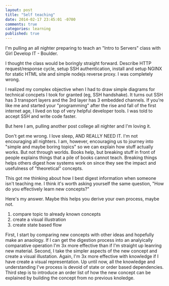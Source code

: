 ```yaml
---
layout: post
title: "Self teaching"
date: 2014-02-17 23:45:01 -0700
comments: true
categories: learning
published: true
---
```


I'm pulling an all nighter preparing to teach an "Intro to Servers" class with Girl Develop IT - Boulder. 

I thought the class would be boringly straight forward. Describe HTTP request/response cycle, setup SSH authentication, install and setup NGINX for static HTML site and simple nodejs reverse proxy. I was completely wrong. 

I realized my complex objective when I had to draw simple diagrams for technical concpets I took for granted (eg, SSH handshake). It turns out SSH has 3 transport layers and the 3rd layer has 3 embedded channels. If you're like me and started your "programming" after the rise and fall of the first internet age, I lived on top of very helpful developer tools. I was told to accept SSH and write code faster.

But here I am, pulling another post college all nighter and I'm loving it.

Don't get me wrong. I love sleep, AND REALLY NEED IT. I'm not encouraging all nighters. I am, however, encouraging us to journey into "simple and maybe boring topics" so we can explain how stuff actually works. But not through worlds. Books help, but breaking stuff in front of people explains things that a pile of books cannot teach. Breaking things helps others digest how systems work on since they see the impact and usefulness of "theoretical" concepts.

This got me thinking about how I best digest information when someone isn't teaching me. I think it's worth asking yourself the same question, "How do you effectively learn new concepts?" 

Here's my answer. Maybe this helps you derive your own process, maybe not.

1) compare topic to already known concepts
2) create a visual illustration
3) create state based flow

First, I start by comparing new concepts with other ideas and hopefully make an anaology. If I can get the digestion process into an analyically comparative operation I'm 3x more effective than if I'm straight up leanring new material. Second, I take the simpler aspects of the new concept and create a visual illustation. Again, I'm 3x more effective with knowledge if I have create a visual representation. Up until now, all the knowledge and understanding I've process is devoid of state or order based dependencies. Third step is to introduce an order list of how the new concept can be explained by building the concept from no previous knoledge. 
